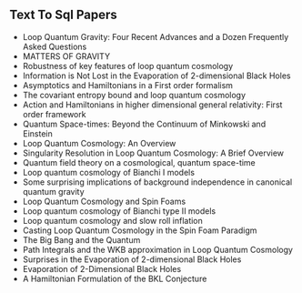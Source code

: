 <h2> Text To Sql Papers </h2>



<ul>

                             

 <li><a target="_blank" href="https://github.com/manjunath5496/Text-To-Sql-Papers/blob/master/tsql(1).pdf" style="text-decoration:none;">Loop Quantum Gravity:
Four Recent Advances and a Dozen Frequently Asked Questions</a></li>

 <li><a target="_blank" href="https://github.com/manjunath5496/Text-To-Sql-Papers/blob/master/tsql(2).pdf" style="text-decoration:none;">MATTERS OF GRAVITY</a></li>

<li><a target="_blank" href="https://github.com/manjunath5496/Text-To-Sql-Papers/blob/master/tsql(3).pdf" style="text-decoration:none;">Robustness of key features of loop quantum cosmology</a></li>
 <li><a target="_blank" href="https://github.com/manjunath5496/Text-To-Sql-Papers/blob/master/tsql(4).pdf" style="text-decoration:none;">Information is Not Lost in the Evaporation of 2-dimensional Black Holes</a></li>                              
<li><a target="_blank" href="https://github.com/manjunath5496/Text-To-Sql-Papers/blob/master/tsql(5).pdf" style="text-decoration:none;">Asymptotics and Hamiltonians in a First order formalism</a></li>
<li><a target="_blank" href="https://github.com/manjunath5496/Text-To-Sql-Papers/blob/master/tsql(6).pdf" style="text-decoration:none;">The covariant entropy bound and loop quantum cosmology</a></li>
 <li><a target="_blank" href="https://github.com/manjunath5496/Text-To-Sql-Papers/blob/master/tsql(7).pdf" style="text-decoration:none;">Action and Hamiltonians in higher dimensional general relativity: First order framework</a></li>

 <li><a target="_blank" href="https://github.com/manjunath5496/Text-To-Sql-Papers/blob/master/tsql(8).pdf" style="text-decoration:none;"> Quantum Space-times:
Beyond the Continuum of Minkowski and Einstein </a></li>
   <li><a target="_blank" href="https://github.com/manjunath5496/Text-To-Sql-Papers/blob/master/tsql(9).pdf" style="text-decoration:none;">Loop Quantum Cosmology: An Overview</a></li>
  
   
 <li><a target="_blank" href="https://github.com/manjunath5496/Text-To-Sql-Papers/blob/master/tsql(10).pdf" style="text-decoration:none;">Singularity Resolution in Loop Quantum Cosmology: A Brief Overview</a></li>                              
<li><a target="_blank" href="https://github.com/manjunath5496/Text-To-Sql-Papers/blob/master/tsql(11).pdf" style="text-decoration:none;">Quantum field theory on a cosmological, quantum space-time</a></li>
<li><a target="_blank" href="https://github.com/manjunath5496/Text-To-Sql-Papers/blob/master/tsql(12).pdf" style="text-decoration:none;">Loop quantum cosmology of Bianchi I models</a></li>
<li><a target="_blank" href="https://github.com/manjunath5496/Text-To-Sql-Papers/blob/master/tsql(13).pdf" style="text-decoration:none;">Some surprising implications of background independence in canonical quantum gravity</a></li>

<li><a target="_blank" href="https://github.com/manjunath5496/Text-To-Sql-Papers/blob/master/tsql(14).pdf" style="text-decoration:none;">Loop Quantum Cosmology and Spin Foams</a></li>
                              
<li><a target="_blank" href="https://github.com/manjunath5496/Text-To-Sql-Papers/blob/master/tsql(15).pdf" style="text-decoration:none;">Loop quantum cosmology of Bianchi type II models</a></li>

<li><a target="_blank" href="https://github.com/manjunath5496/Text-To-Sql-Papers/blob/master/tsql(16).pdf" style="text-decoration:none;">Loop quantum cosmology and slow roll inflation</a></li>

  <li><a target="_blank" href="https://github.com/manjunath5496/Text-To-Sql-Papers/blob/master/tsql(17).pdf" style="text-decoration:none;">Casting Loop Quantum Cosmology in the Spin Foam Paradigm</a></li>   
  
<li><a target="_blank" href="https://github.com/manjunath5496/Text-To-Sql-Papers/blob/master/tsql(18).pdf" style="text-decoration:none;">The Big Bang and the Quantum</a></li> 

  
<li><a target="_blank" href="https://github.com/manjunath5496/Text-To-Sql-Papers/blob/master/tsql(19).pdf" style="text-decoration:none;">Path Integrals and the WKB approximation in Loop Quantum Cosmology</a></li> 

<li><a target="_blank" href="https://github.com/manjunath5496/Text-To-Sql-Papers/blob/master/tsql(20).pdf" style="text-decoration:none;">Surprises in the Evaporation of 2-dimensional Black Holes</a></li>

<li><a target="_blank" href="https://github.com/manjunath5496/Text-To-Sql-Papers/blob/master/tsql(21).pdf" style="text-decoration:none;">Evaporation of 2-Dimensional Black Holes</a></li>
<li><a target="_blank" href="https://github.com/manjunath5496/Text-To-Sql-Papers/blob/master/tsql(22).pdf" style="text-decoration:none;">A Hamiltonian Formulation of the BKL Conjecture</a></li> 
 
 </ul>
